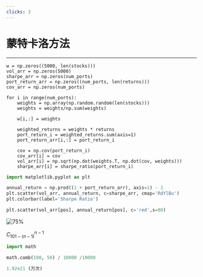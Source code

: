 ```yaml
---
clicks: 3
---
```


# 蒙特卡洛方法
<hr>

<show at="0">

```python{all} {maxHeight:'350px'}
w = np.zeros((5000, len(stocks)))
vol_arr = np.zeros(5000)
sharpe_arr = np.zeros(num_ports)
port_return_arr = np.zeros((num_ports, len(returns)))
cov_arr = np.zeros(num_ports)

for i in range(num_ports):
    weights = np.array(np.random.random(len(stocks)))
    weights = weights/np.sum(weights)  
                      
    w[i,:] = weights
    
    weighted_returns = weights * returns
    port_return_i = weighted_returns.sum(axis=1)
    port_return_arr[i,:] = port_return_i

    cov = np.cov(port_return_i)
    cov_arr[i] = cov
    vol_arr[i] = np.sqrt(np.dot(weights.T, np.dot(cov, weights)))
    sharpe_arr[i] = sharpe_ratio(port_return_i)
```
</show>

<show at="1">

```python
import matplotlib.pyplot as plt

annual_return = np.prod((1 + port_return_arr), axis=1) - 1
plt.scatter(vol_arr, annual_return, c=sharpe_arr, cmap='RdYlBu')
plt.colorbar(label='Sharpe Ratio')

plt.scatter(vol_arr[pos], annual_return[pos], c='red',s=80)
```
</show>

<show at="2">

![75%](https://images.jieyu.ai/images/2023/10/mpt-sharpe-vol.png)
</show>

<show at="3">

$C_{101-(n-1)}^{n-1}$

```python
import math

math.comb(100, 50) / 10000 /10000

1.92e21 (万次)
```
</show>

<!--
我们刚刚已经求出了平均分配下，资产组合的收益、波动和夏普率。但问题是，如果我们想要比如说，年化10%的收益率，在这个约束条件下，是否存在某个资产组合，它的风险最小？

一个显然易见的方法就是使用暴力搜索，也就是蒙特卡洛方法。蒙特卡洛方法本身是一类重要的方法，当算力足够，而解决问题的方案还不明朗时，我们常常会借助这一方法。

我们在课程中，介绍夏普率与最大回撤之间的关系时，也是使用的这个方法。因为两个指标之间只存在分布关系，不存在决定关系。为了找出各个夏普率下的最大回撤，我们大概尝试了5000万次。

通过这段代码，我们生成了5000组随机权重。根据前面的介绍，我们已经知道，在资产收益率确定的情况下，
组合的收益率、波动率和夏普等指定都是权重的函数。

这样我们就得到了5000组资产配置组合，以及对应的组合收益率、夏普率、波动率。

现在，我们把它绘制成图：

# CLK1

现在我们来讨论下这种方法可能存在的问题。

一是速度问题。我们运行5000次，大概花了5.2秒。关键是这是仅有4支股票组合的情况。如果资产组合由50支股票组成，会是什么情况？

假设我们只有两支标的。假设资产权重的间隔是1%，即某个资产要么分配1%，要么分配2%，而不会分配1.05%这样的非整数权重。这样我们就可以算得，如果要把这些权重分布全部模拟到，搜索空间将是 101次。因为当A选定后，B的权重也被决定了。这是一个C101_1的组合

如果我们有50支股票，那么就是一个c101, 49的组合。我们可以通过python的math包将它算出来。这个搜索空间大的吓人！

因此，在蒙特卡洛方法中，不仅仅是速度问题，还有一个是大量的可能性没有探索到的问题。

所以，要解决这个问题，我们必须借助算法

这类算法，多数称为凸优化。我们可以用scipy.optimize，或者cvxpy，cvxopt等库来求解。我们今天只介绍scipy.optimize
-->
